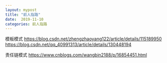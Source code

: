 ```yaml
---
layout: mypost
title: "前人指路"
date:  2019-11-10
categories: 前人指路
---
```


模板模式
https://blog.csdn.net/zhengzhaoyang122/article/details/115189950
https://blog.csdn.net/qq_40991313/article/details/130448194


责任链模式
https://www.cnblogs.com/wangbin2188/p/16854451.html
